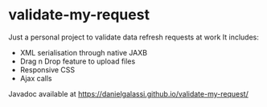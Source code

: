 # validate-my-request
Just a personal project to validate data refresh requests at work
It includes:
- XML serialisation through native JAXB
- Drag n Drop feature to upload files
- Responsive CSS
- Ajax calls

Javadoc available at https://danielgalassi.github.io/validate-my-request/

